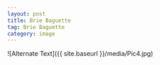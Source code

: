 ```yaml
---
layout: post
title: Brie Baguette
tag: Brie Baguette
category: image
---
```


![Alternate Text]({{ site.baseurl }}/media/Pic4.jpg)